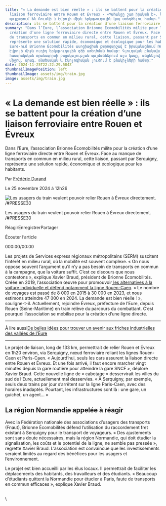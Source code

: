 ```yaml
---
title: "« La demande est bien réelle » : ils se battent pour la création d’une
  liaison ferroviaire entre Rouen et Évreux - «Պահանջը շատ իրական է». նրանք
  պայքարում են Ռուանի և Էվրոյի միջև երկաթուղային կապ ստեղծելու համար."
description: ils se battent pour la création d’une liaison ferroviaire entre Rouen et Évreux
summary: "Dans l’Eure, l’association Brionne Écomobilités milite pour la
  création d’une ligne ferroviaire directe entre Rouen et Évreux. Face au manque
  de transports en commun en milieu rural, cette liaison, passant par Serquigny,
  représente une solution rapide, économique et écologique pour les habitants. -
  Eure-ում Brionne Écomobilités ասոցիացիան քարոզարշավ է իրականացնում Ռուանի և
  Էվրոյի միջև ուղիղ երկաթուղային գծի ստեղծման համար: Գյուղական բնակավայրերում
  հասարակական տրանսպորտի բացակայության պայմաններում այս կապը, անցնելով Սերքվինիի
  միջով, արագ, տնտեսական և էկոլոգիական լուծում է բնակիչների համար:"
date: 2024-11-25T22:22:29.584Z
thumbnailImagePosition: left
thumbnailImage: assets/img/train.jpg
image: assets/img/train.jpg
---
```



# « La demande est bien réelle » : ils se battent pour la création d’une liaison ferroviaire entre Rouen et Évreux

Dans l’Eure, l’association Brionne Écomobilités milite pour la création d’une ligne ferroviaire directe entre Rouen et Évreux. Face au manque de transports en commun en milieu rural, cette liaison, passant par Serquigny, représente une solution rapide, économique et écologique pour les habitants.

Par [Frédéric Durand](https://www.leparisien.fr/auteur/frederic-durand/) 

Le 25 novembre 2024 à 12h26

![Les usagers du train veulent pouvoir relier Rouen à Évreux directement. /#PRESSE30](https://www.leparisien.fr/resizer/vGGBHjfYnHXSNg4_z7ooTD_jEM0=/932x582/cloudfront-eu-central-1.images.arcpublishing.com/leparisien/XF6SDWGPS5F3ZESZPZEBS3MTNU.jpg)

Les usagers du train veulent pouvoir relier Rouen à Évreux directement. /#PRESSE30

RéagirEnregistrerPartager

Écouter l’article

000:00/00:00

Les projets de Services express régionaux métropolitains (SERM) suscitent l’intérêt en milieu rural, où la mobilité est souvent complexe. « On nous oppose souvent l’argument qu’il n’y a pas besoin de transports en commun à la campagne, que la voiture suffit. C’est ce discours que nous contestons », explique Xavier Braud, président de Brionne Écomobilités. Créée en 2019, l’association œuvre pour promouvoir[ les alternatives à la voiture individuelle et défend notamment la ligne Rouen-Caen](https://www.leparisien.fr/eure-27/en-normandie-lancienne-ligne-ferroviaire-rouen-louviers-devrait-rouvrir-dici-a-2032-12-02-2024-7M22TYK6LZDMXH3G3X7LJOPEQM.php). « Le nombre de voyages est passé de 8 000 en 2015 à 30 000 en 2023, et nous estimons atteindre 47 000 en 2024. La demande est bien réelle ! », souligne-t-il. Actuellement, rejoindre Évreux, préfecture de l’Eure, depuis Rouen (Seine-Maritime) en train relève du parcours du combattant. C’est pourquoi l’association se mobilise pour la création d’une ligne directe.

- - -

À lire aussi[De belles idées pour trouver un avenir aux friches industrielles des vallées de l’Eure](https://www.leparisien.fr/eure-27/de-belles-idees-pour-trouver-un-avenir-aux-friches-industrielles-des-vallees-de-leure-16-04-2024-ZWL7MMZHHBFSVN7W75MD2SRGD4.php)

- - -

Le projet de liaison, long de 133 km, permettrait de relier Rouen et Évreux en 1h20 environ, via Serquigny, nœud ferroviaire reliant les lignes Rouen-Caen et Paris-Caen. « Aujourd’hui, seuls les cars assurent la liaison directe entre Rouen et Évreux. Et une fois arrivé, il faut encore marcher vingt minutes depuis la gare routière pour atteindre la gare SNCF », déplore Xavier Braud. Cette nouvelle ligne de « cabotage » desservirait les villes du sud de l’Eure, actuellement mal desservies. « À Serquigny, par exemple, seuls deux trains par jour s’arrêtent sur la ligne Paris-Caen, avec des horaires inadaptés. Pourtant, les infrastructures sont là : une gare, un guichet, un agent… »

## La région Normandie appelée à réagir

Avec la Fédération nationale des associations d’usagers des transports (Fnaut), Brionne Écomobilités défend l’utilisation du raccordement fret existant à Serquigny pour le transport de voyageurs. « Des ajustements sont sans doute nécessaires, mais la région Normandie, qui doit étudier la signalisation, les coûts et le potentiel de la ligne, ne semble pas pressée », regrette Xavier Braud. L’association est convaincue que les investissements seraient limités au regard des bénéfices pour les usagers et l’environnement.

Le projet est bien accueilli par les élus locaux. Il permettrait de faciliter les déplacements des habitants, des travailleurs et des étudiants. « Beaucoup d’étudiants quittent la Normandie pour étudier à Paris, faute de transports en commun efficaces », explique Xavier Braud.

\
\
<!--EndFragment-->